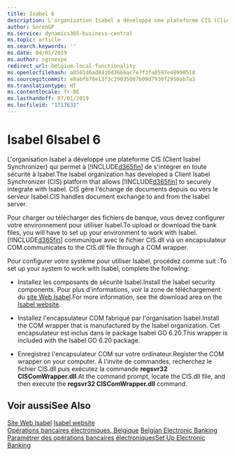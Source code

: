 ```yaml
---
title: Isabel 6
description: L'organisation Isabel a développé une plateforme CIS (Client Isabel Synchronizer) afin que Business Central puisse s'intégrer en toute sécurité à Isabel. CIS gère l'échange de documents depuis ou vers le serveur Isabel.
author: SorenGP
ms.service: dynamics365-business-central
ms.topic: article
ms.search.keywords: ''
ms.date: 04/01/2019
ms.author: sgroespe
redirect_url: belgium-local-functionality
ms.openlocfilehash: a0501d6ad8410d3666ac7e7f3fa8597e48990518
ms.sourcegitcommit: e8abfb78e13f3c29035087b09d7930f2950ab7a3
ms.translationtype: HT
ms.contentlocale: fr-BE
ms.lasthandoff: 07/01/2019
ms.locfileid: "1717632"
---
```

# <a name="isabel-6"></a><span data-ttu-id="bd126-104">Isabel 6</span><span class="sxs-lookup"><span data-stu-id="bd126-104">Isabel 6</span></span>
<span data-ttu-id="bd126-105">L'organisation Isabel a développé une plateforme CIS (Client Isabel Synchronizer) qui permet à [!INCLUDE[d365fin](../../includes/d365fin_md.md)] de s'intégrer en toute sécurité à Isabel.</span><span class="sxs-lookup"><span data-stu-id="bd126-105">The Isabel organization has developed a Client Isabel Synchronizer (CIS) platform that allows [!INCLUDE[d365fin](../../includes/d365fin_md.md)] to securely integrate with Isabel.</span></span> <span data-ttu-id="bd126-106">CIS gère l'échange de documents depuis ou vers le serveur Isabel.</span><span class="sxs-lookup"><span data-stu-id="bd126-106">CIS handles document exchange to and from the Isabel server.</span></span>  

<span data-ttu-id="bd126-107">Pour charger ou télécharger des fichiers de banque, vous devez configurer votre environnement pour utiliser Isabel.</span><span class="sxs-lookup"><span data-stu-id="bd126-107">To upload or download the bank files, you will have to set up your environment to work with Isabel.</span></span> [!INCLUDE[d365fin](../../includes/d365fin_md.md)] <span data-ttu-id="bd126-108">communique avec le fichier CIS.dll via un encapsulateur COM.</span><span class="sxs-lookup"><span data-stu-id="bd126-108">communicates to the CIS.dll file through a COM wrapper.</span></span>  

<span data-ttu-id="bd126-109">Pour configurer votre système pour utiliser Isabel, procédez comme suit :</span><span class="sxs-lookup"><span data-stu-id="bd126-109">To set up your system to work with Isabel, complete the following:</span></span>  

- <span data-ttu-id="bd126-110">Installez les composants de sécurité Isabel.</span><span class="sxs-lookup"><span data-stu-id="bd126-110">Install the Isabel security components.</span></span> <span data-ttu-id="bd126-111">Pour plus d'informations, voir la zone de téléchargement du [site Web Isabel](https://go.microsoft.com/fwlink/?LinkId=210323).</span><span class="sxs-lookup"><span data-stu-id="bd126-111">For more information, see the download area on the [Isabel website](https://go.microsoft.com/fwlink/?LinkId=210323).</span></span>  

- <span data-ttu-id="bd126-112">Installez l'encapsulateur COM fabriqué par l'organisation Isabel.</span><span class="sxs-lookup"><span data-stu-id="bd126-112">Install the COM wrapper that is manufactured by the Isabel organization.</span></span> <span data-ttu-id="bd126-113">Cet encapsulateur est inclus dans le package Isabel GO 6.20.</span><span class="sxs-lookup"><span data-stu-id="bd126-113">This wrapper is included with the Isabel GO 6.20 package.</span></span>  

- <span data-ttu-id="bd126-114">Enregistrez l'encapsulateur COM sur votre ordinateur.</span><span class="sxs-lookup"><span data-stu-id="bd126-114">Register the COM wrapper on your computer.</span></span> <span data-ttu-id="bd126-115">À l'invite de commandes, recherchez le fichier CIS.dll puis exécutez la commande **regsvr32 CISComWrapper.dll**.</span><span class="sxs-lookup"><span data-stu-id="bd126-115">At the command prompt, locate the CIS.dll file, and then execute the **regsvr32 CISComWrapper.dll** command.</span></span>  

## <a name="see-also"></a><span data-ttu-id="bd126-116">Voir aussi</span><span class="sxs-lookup"><span data-stu-id="bd126-116">See Also</span></span>  
 <span data-ttu-id="bd126-117">[Site Web Isabel](https://go.microsoft.com/fwlink/?LinkId=210323) </span><span class="sxs-lookup"><span data-stu-id="bd126-117">[Isabel website](https://go.microsoft.com/fwlink/?LinkId=210323) </span></span>  
 <span data-ttu-id="bd126-118">[Opérations bancaires électroniques, Belgique](belgian-electronic-banking.md) </span><span class="sxs-lookup"><span data-stu-id="bd126-118">[Belgian Electronic Banking](belgian-electronic-banking.md) </span></span>  
 [<span data-ttu-id="bd126-119">Paramétrer des opérations bancaires électroniques</span><span class="sxs-lookup"><span data-stu-id="bd126-119">Set Up Electronic Banking</span></span>](how-to-set-up-electronic-banking.md)
